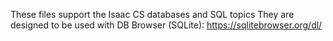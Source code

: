 These files support the Isaac CS databases and SQL topics
They are designed to be used with DB Browser (SQLite):
https://sqlitebrowser.org/dl/
